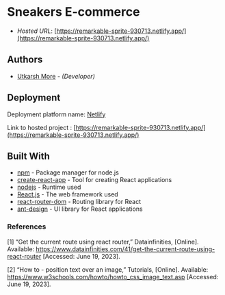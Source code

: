 
# Sneakers E-commerce

- _Hosted URL_: [https://remarkable-sprite-930713.netlify.app/](https://remarkable-sprite-930713.netlify.app/)

## Authors

- [Utkarsh More](more.utkarsh@outlook.com) - _(Developer)_

## Deployment

Deployment platform name: [Netlify](https://app.netlify.com)

Link to hosted project : [https://remarkable-sprite-930713.netlify.app/](https://remarkable-sprite-930713.netlify.app/)

## Built With

- [npm](https://www.npmjs.com/) - Package manager for node.js
- [create-react-app](https://create-react-app.dev/) - Tool for creating React applications
- [nodejs](https://nodejs.org/en) - Runtime used
- [React.js](https://react.dev/) - The web framework used
- [react-router-dom](https://reactrouter.com/) - Routing library for React
- [ant-design](https://ant.design/) - UI library for React applications

### References

[1] “Get the current route using react router,” Datainfinities, [Online]. Available: https://www.datainfinities.com/41/get-the-current-route-using-react-router [Accessed: June 19, 2023].

[2] “How to - position text over an image,” Tutorials, [Online]. Available: https://www.w3schools.com/howto/howto_css_image_text.asp [Accessed: June 19, 2023].
